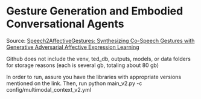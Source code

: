 # Gesture Generation and Embodied Conversational Agents

Source:
[Speech2AffectiveGestures: Synthesizing Co-Speech Gestures with Generative Adversarial Affective Expression Learning](https://github.com/UttaranB127/speech2affective_gestures)

Github does not include the venv, ted_db, outputs, models, or data folders for storage reasons (each is several gb, totaling about 80 gb)

In order to run, assure you have the libraries with appropriate versions mentioned on the link. 
Then, run python main_v2.py -c config/multimodal_context_v2.yml



